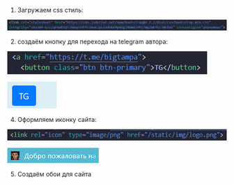 1. Загружаем css стиль:

![Загружаем css стиль](REPORTS/css.png)

2. создаём кнопку для перехода на telegram автора:
 
![Код для добавления кнопки](REPORTS/TG.png)

![Кнопка для перехода в telegram](REPORTS/TG1.png)

4. Оформляем иконку сайта:

![Код для добавления кнопки](REPORTS/icon.png)

![Новая иконка сайта](REPORTS/icon1.png)

5. Создаём обои для сайта
